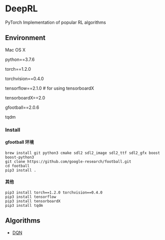 # DeepRL
PyTorch Implementation of popular RL algorithms

## Environment

Mac OS X 

python==3.7.6

torch==1.2.0

torchvision==0.4.0

tensorflow==2.1.0 # for using tensorboardX

tensorboardX==2.0

gfootball==2.0.6

tqdm

### Install

#### gfootball 环境
```
brew install git python3 cmake sdl2 sdl2_image sdl2_ttf sdl2_gfx boost boost-python3
git clone https://github.com/google-research/football.git
cd football
pip3 install .
```

#### 其他
```
pip3 install torch==1.2.0 torchvision==0.4.0
pip3 install tensorflow
pip3 install tensorboardX
pip3 install tqdm
```
## Algorithms
+ [DQN](https://github.com/ssxy00/DeepRL/tree/master/DQN)



